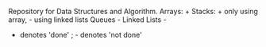 Repository for Data Structures and Algorithm.
Arrays: + 
Stacks: + only using array, - using linked lists
Queues -
Linked Lists -






+ denotes 'done' ; - denotes 'not done'
